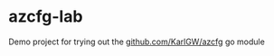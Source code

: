 # azcfg-lab

Demo project for trying out the [github.com/KarlGW/azcfg](https://github.com/KarlGW/azcfg) go module
